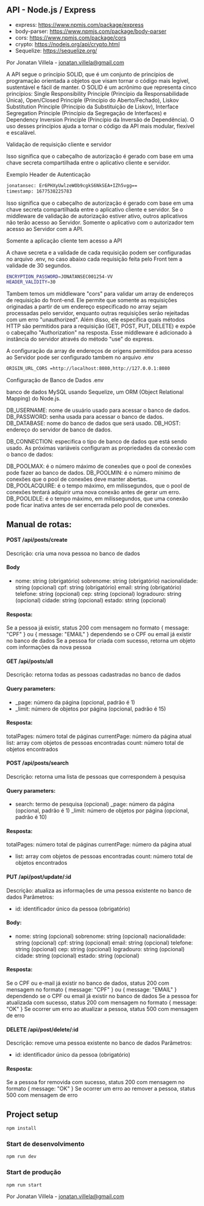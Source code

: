 ## API - Node.js / Express

- express: https://www.npmjs.com/package/express
- body-parser: https://www.npmjs.com/package/body-parser
- cors: https://www.npmjs.com/package/cors
- crypto: https://nodejs.org/api/crypto.html
- Sequelize: https://sequelize.org/

Por Jonatan Villela - jonatan.villela@gmail.com

A API segue o princípio SOLID, que é um conjunto de princípios de programação orientada a objetos que visam tornar o código mais legível, sustentável e fácil de manter. O SOLID é um acrônimo que representa cinco princípios: Single Responsibility Principle (Princípio da Responsabilidade Única), Open/Closed Principle (Princípio do Aberto/Fechado), Liskov Substitution Principle (Princípio da Substituição de Liskov), Interface Segregation Principle (Princípio da Segregação de Interfaces) e Dependency Inversion Principle (Princípio da Inversão de Dependência). O uso desses princípios ajuda a tornar o código da API mais modular, flexível e escalável.



Validação de requisição cliente e servidor

Isso significa que o cabeçalho de autorização é gerado com base em uma chave secreta compartilhada entre o aplicativo cliente e servidor.

Exemplo Header de Autenticação

```bash
jonatansec: Er6PHXyUwlzeWOb9cgkS6NkSEA+IZh5vgg==
timestamp: 1677538225783
```

Isso significa que o cabeçalho de autorização é gerado com base em uma chave secreta compartilhada entre o aplicativo cliente e servidor. Se o middleware de validação de autorização estiver ativo, outros aplicativos não terão acesso ao Servidor. Somente o aplicativo com o autorizador tem acesso ao Servidor com a API.

Somente a aplicação cliente tem acesso a API

 A chave secreta e a validade de cada requisição podem ser configuradas no arquivo .env, no caso abaixo cada requisição feita pelo Front tem a validade de 30 segundos.
 
```bash
ENCRYPTION_PASSWORD=JONATANSEC001254-VV
HEADER_VALIDITY=30
```




Tambem temos um middleware "cors" para validar um array de endereços de requisição do front-end. Ele permite que somente as requisições originadas a partir de um endereço especificado no array sejam processadas pelo servidor, enquanto outras requisições serão rejeitadas com um erro "unauthorized". Além disso, ele especifica quais métodos HTTP são permitidos para a requisição (GET, POST, PUT, DELETE) e expõe o cabeçalho "Authorization" na resposta. Esse middleware é adicionado à instância do servidor através do método "use" do express.

A configuração da array de endereços de origens permitidos para acesso ao Servidor pode ser configurado tambem no arquivo .env

```bash
ORIGIN_URL_CORS =http://localhost:8080,http://127.0.0.1:8080
```



Configuração de Banco de Dados .env

banco de dados MySQL usando Sequelize, um ORM (Object Relational Mapping) do Node.js.

DB_USERNAME: nome de usuário usado para acessar o banco de dados.
DB_PASSWORD: senha usada para acessar o banco de dados.
DB_DATABASE: nome do banco de dados que será usado.
DB_HOST: endereço do servidor de banco de dados.

DB_CONNECTION: especifica o tipo de banco de dados que está sendo usado.
As próximas variáveis ​​configuram as propriedades da conexão com o banco de dados:

DB_POOLMAX: é o número máximo de conexões que o pool de conexões pode fazer ao banco de dados.
DB_POOLMIN: é o número mínimo de conexões que o pool de conexões deve manter abertas.
DB_POOLACQUIRE: é o tempo máximo, em milissegundos, que o pool de conexões tentará adquirir uma nova conexão antes de gerar um erro.
DB_POOLIDLE: é o tempo máximo, em milissegundos, que uma conexão pode ficar inativa antes de ser encerrada pelo pool de conexões.

## Manual de rotas:

#### POST /api/posts/create

Descrição: cria uma nova pessoa no banco de dados
#### Body
- nome: string (obrigatório)
sobrenome: string (obrigatório)
nacionalidade: string (opcional)
cpf: string (obrigatório)
email: string (obrigatório)
telefone: string (opcional)
cep: string (opcional)
logradouro: string (opcional)
cidade: string (opcional)
estado: string (opcional)

#### Resposta:
Se a pessoa já existir, status 200 com mensagem no formato { message: "CPF" } ou { message: "EMAIL" } dependendo se o CPF ou email já existir no banco de dados
Se a pessoa for criada com sucesso, retorna um objeto com informações da nova pessoa

#### GET /api/posts/all

Descrição: retorna todas as pessoas cadastradas no banco de dados
#### Query parameters:
- _page: número da página (opcional, padrão é 1)
- _limit: número de objetos por página (opcional, padrão é 15)

#### Resposta:
totalPages: número total de páginas
currentPage: número da página atual
list: array com objetos de pessoas encontradas
count: número total de objetos encontrados

#### POST /api/posts/search

Descrição: retorna uma lista de pessoas que correspondem à pesquisa
#### Query parameters:
 - search: termo de pesquisa (opcional)
_page: número da página (opcional, padrão é 1)
_limit: número de objetos por página (opcional, padrão é 10)

#### Resposta:
totalPages: número total de páginas
currentPage: número da página atual
- list: array com objetos de pessoas encontradas
count: número total de objetos encontrados

#### PUT /api/post/update/:id

Descrição: atualiza as informações de uma pessoa existente no banco de dados
Parâmetros:
- id: identificador único da pessoa (obrigatório)
#### Body:
- nome: string (opcional)
sobrenome: string (opcional)
nacionalidade: string (opcional)
cpf: string (opcional)
email: string (opcional)
telefone: string (opcional)
cep: string (opcional)
logradouro: string (opcional)
cidade: string (opcional)
estado: string (opcional)
#### Resposta:
Se o CPF ou e-mail já existir no banco de dados, status 200 com mensagem no formato { message: "CPF" } ou { message: "EMAIL" } dependendo se o CPF ou email já existir no banco de dados
Se a pessoa for atualizada com sucesso, status 200 com mensagem no formato { message: "OK" }
Se ocorrer um erro ao atualizar a pessoa, status 500 com mensagem de erro
#### DELETE /api/post/delete/:id

Descrição: remove uma pessoa existente no banco de dados
Parâmetros:
- id: identificador único da pessoa (obrigatório)
#### Resposta:
Se a pessoa for removida com sucesso, status 200 com mensagem no formato { message: "OK" }
Se ocorrer um erro ao remover a pessoa, status 500 com mensagem de erro


## Project setup

```bash
npm install
```

### Start de desenvolvimento

```bash
npm run dev
```

### Start de produção

```bash
npm run start
```

Por Jonatan Villela - jonatan.villela@gmail.com
